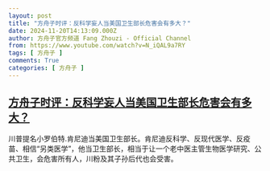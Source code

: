 ```yaml
---
layout: post
title: "方舟子时评：反科学妄人当美国卫生部长危害会有多大？"
date: 2024-11-20T14:13:09.000Z
author: 方舟子官方频道 Fang Zhouzi - Official Channel
from: https://www.youtube.com/watch?v=N_iQAL9a7RY
tags: [ 方舟子 ]
comments: True
categories: [ 方舟子 ]
---
```

<!--1732111989000-->
[方舟子时评：反科学妄人当美国卫生部长危害会有多大？](https://www.youtube.com/watch?v=N_iQAL9a7RY)
------

<div>
川普提名小罗伯特.肯尼迪当美国卫生部长。肯尼迪反科学、反现代医学、反疫苗、相信“另类医学”，他当卫生部长，相当于让一个老中医主管生物医学研究、公共卫生，会危害所有人，川粉及其子孙后代也会受害。
</div>
